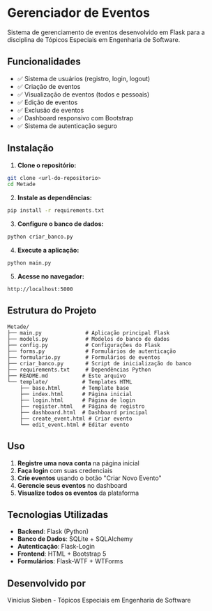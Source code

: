 # Gerenciador de Eventos

Sistema de gerenciamento de eventos desenvolvido em Flask para a disciplina de Tópicos Especiais em Engenharia de Software.

## Funcionalidades

- ✅ Sistema de usuários (registro, login, logout)
- ✅ Criação de eventos
- ✅ Visualização de eventos (todos e pessoais)
- ✅ Edição de eventos
- ✅ Exclusão de eventos
- ✅ Dashboard responsivo com Bootstrap
- ✅ Sistema de autenticação seguro

## Instalação

1. **Clone o repositório:**
```bash
git clone <url-do-repositorio>
cd Metade
```

2. **Instale as dependências:**
```bash
pip install -r requirements.txt
```

3. **Configure o banco de dados:**
```bash
python criar_banco.py
```

4. **Execute a aplicação:**
```bash
python main.py
```

5. **Acesse no navegador:**
```
http://localhost:5000
```

## Estrutura do Projeto

```
Metade/
├── main.py              # Aplicação principal Flask
├── models.py            # Modelos do banco de dados
├── config.py            # Configurações do Flask
├── forms.py             # Formulários de autenticação
├── formulario.py        # Formulários de eventos
├── criar_banco.py       # Script de inicialização do banco
├── requirements.txt     # Dependências Python
├── README.md           # Este arquivo
└── template/           # Templates HTML
    ├── base.html       # Template base
    ├── index.html      # Página inicial
    ├── login.html      # Página de login
    ├── register.html   # Página de registro
    ├── dashboard.html  # Dashboard principal
    ├── create_event.html # Criar evento
    └── edit_event.html # Editar evento
```

## Uso

1. **Registre uma nova conta** na página inicial
2. **Faça login** com suas credenciais
3. **Crie eventos** usando o botão "Criar Novo Evento"
4. **Gerencie seus eventos** no dashboard
5. **Visualize todos os eventos** da plataforma

## Tecnologias Utilizadas

- **Backend**: Flask (Python)
- **Banco de Dados**: SQLite + SQLAlchemy
- **Autenticação**: Flask-Login
- **Frontend**: HTML + Bootstrap 5
- **Formulários**: Flask-WTF + WTForms

## Desenvolvido por

Vinicius Sieben - Tópicos Especiais em Engenharia de Software
